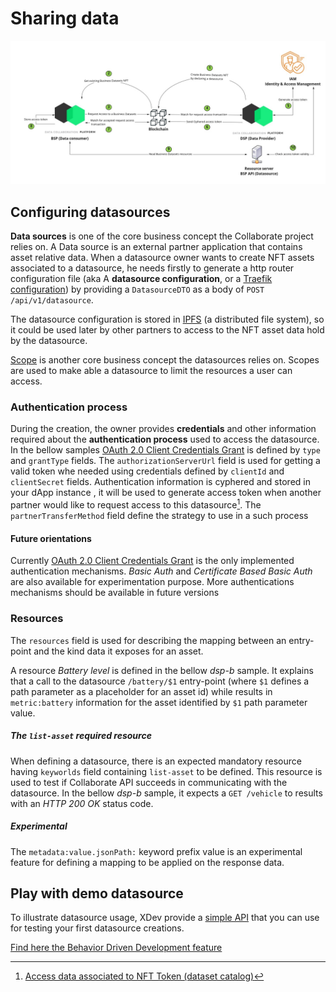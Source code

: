 # Sharing data

![business-datasets-sharing.jpg](images/business-datasets-sharing.jpg)

## Configuring datasources

**Data sources** is one of the core business concept the Collaborate project relies on. A Data
source is an external partner application that contains asset relative data. When a datasource owner
wants to create NFT assets associated to a datasource, he needs firstly to generate a http router
configuration file (aka A **datasource configuration**, or
a [Traefik configuration](https://doc.traefik.io/traefik/)) by providing a `DatasourceDTO` as a body
of  `POST /api/v1/datasource`.

The datasource configuration is stored in [IPFS](https://ipfs.io/) (a distributed file system), so
it could be used later by other partners to access to the NFT asset data hold by the datasource.

[Scope](https://oauth.net/2/scope/) is another core business concept the datasources relies on.
Scopes are used to make able a datasource to limit the resources a user can access.

### Authentication process

During the creation, the owner provides **credentials** and other information required about the
**authentication process** used to access the datasource. In the bellow
samples [OAuth 2.0 Client Credentials Grant](https://oauth.net/2/grant-types/client-credentials/) is
defined by `type` and `grantType` fields. The `authorizationServerUrl` field is used for getting a
valid token whe needed using credentials defined by `clientId`
and `clientSecret` fields. Authentication information is cyphered and stored in your dApp instance ,
it will be used to generate access token when another partner would like to request access to this
datasource[^1]. The `partnerTransferMethod` field define the strategy to use in a such process

#### Future orientations

Currently  [OAuth 2.0 Client Credentials Grant](https://oauth.net/2/grant-types/client-credentials/)
is the only implemented authentication mechanisms.
_Basic Auth_ and _Certificate Based Basic Auth_ are also available for experimentation purpose. More
authentications mechanisms should be available in future versions

[^1]: [Access data associated to NFT Token (dataset catalog)](access-nft-dataset-catalog.md)

### Resources

The `resources` field is used for describing the mapping between an entry-point and the kind data it
exposes for an asset.

A resource _Battery level_ is defined in the bellow _dsp-b_ sample. It explains that a call to the
datasource `/battery/$1` entry-point (where `$1` defines a path parameter as a placeholder for an
asset id) while results in `metric:battery` information for the asset identified by `$1` path
parameter value.

##### The `list-asset` required resource

When defining a datasource, there is an expected mandatory resource having `keyworlds` field
containing `list-asset` to be defined. This resource is used to test if Collaborate API succeeds in
communicating with the datasource. In the bellow _dsp-b_ sample, it expects a `GET /vehicle` to
results with an _HTTP 200 OK_ status code.

##### Experimental

The `metadata:value.jsonPath:` keyword prefix value is an experimental feature for defining a
mapping to be applied on the response data.

## Play with demo datasource

To illustrate datasource usage, XDev provide a [simple API](https://dsp-a.fds.pcc.eniblock.fr) that
you can use for testing your first datasource creations.

[Find here the Behavior Driven Development feature](../../pcc/doc/features/datasource/business-data.create-datasource.feature.md)
